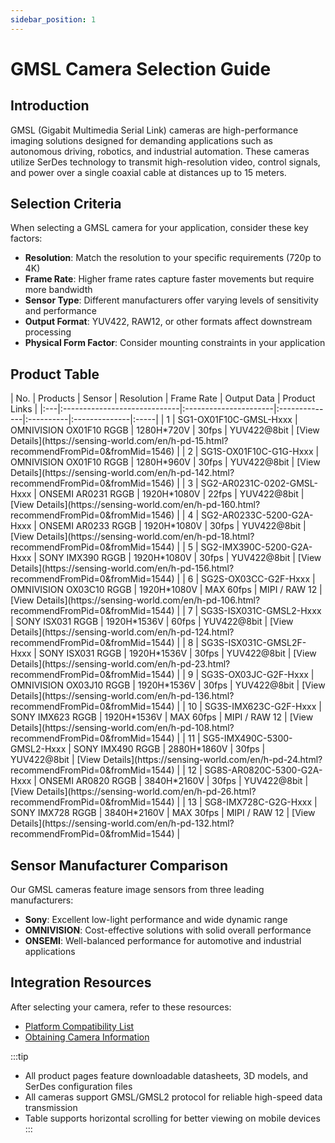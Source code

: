 ```yaml
---
sidebar_position: 1
---
```


# GMSL Camera Selection Guide

## Introduction

GMSL (Gigabit Multimedia Serial Link) cameras are high-performance imaging solutions designed for demanding applications such as autonomous driving, robotics, and industrial automation. These cameras utilize SerDes technology to transmit high-resolution video, control signals, and power over a single coaxial cable at distances up to 15 meters.

## Selection Criteria

When selecting a GMSL camera for your application, consider these key factors:

- **Resolution**: Match the resolution to your specific requirements (720p to 4K)
- **Frame Rate**: Higher frame rates capture faster movements but require more bandwidth
- **Sensor Type**: Different manufacturers offer varying levels of sensitivity and performance
- **Output Format**: YUV422, RAW12, or other formats affect downstream processing
- **Physical Form Factor**: Consider mounting constraints in your application

## Product Table

<div style={{overflowX: 'auto'}}>
| No. | Products | Sensor | Resolution | Frame Rate | Output Data | Product Links |
|:---|:-----------------------------|:----------------------|:--------------|:----------|:--------------|:-----|
| 1 | SG1-OX01F10C-GMSL-Hxxx | OMNIVISION OX01F10 RGGB | 1280H*720V | 30fps | YUV422@8bit | [View Details](https://sensing-world.com/en/h-pd-15.html?recommendFromPid=0&fromMid=1546) |
| 2 | SG1S-OX01F10C-G1G-Hxxx | OMNIVISION OX01F10 RGGB | 1280H*960V | 30fps | YUV422@8bit | [View Details](https://sensing-world.com/en/h-pd-142.html?recommendFromPid=0&fromMid=1546) |
| 3 | SG2-AR0231C-0202-GMSL-Hxxx | ONSEMI AR0231 RGGB | 1920H*1080V | 22fps | YUV422@8bit | [View Details](https://sensing-world.com/en/h-pd-160.html?recommendFromPid=0&fromMid=1546) |
| 4 | SG2-AR0233C-5200-G2A-Hxxx | ONSEMI AR0233 RGGB | 1920H*1080V | 30fps | YUV422@8bit | [View Details](https://sensing-world.com/en/h-pd-18.html?recommendFromPid=0&fromMid=1544) |
| 5 | SG2-IMX390C-5200-G2A-Hxxx | SONY IMX390 RGGB | 1920H*1080V | 30fps | YUV422@8bit | [View Details](https://sensing-world.com/en/h-pd-156.html?recommendFromPid=0&fromMid=1544) |
| 6 | SG2S-OX03CC-G2F-Hxxx | OMNIVISION OX03C10 RGGB | 1920H*1080V | MAX 60fps | MIPI / RAW 12 | [View Details](https://sensing-world.com/en/h-pd-106.html?recommendFromPid=0&fromMid=1544) |
| 7 | SG3S-ISX031C-GMSL2-Hxxx | SONY ISX031 RGGB | 1920H*1536V | 60fps | YUV422@8bit | [View Details](https://sensing-world.com/en/h-pd-124.html?recommendFromPid=0&fromMid=1544) |
| 8 | SG3S-ISX031C-GMSL2F-Hxxx | SONY ISX031 RGGB | 1920H*1536V | 30fps | YUV422@8bit | [View Details](https://sensing-world.com/en/h-pd-23.html?recommendFromPid=0&fromMid=1544) |
| 9 | SG3S-OX03JC-G2F-Hxxx | OMNIVISION OX03J10 RGGB | 1920H*1536V | 30fps | YUV422@8bit | [View Details](https://sensing-world.com/en/h-pd-136.html?recommendFromPid=0&fromMid=1544) |
| 10 | SG3S-IMX623C-G2F-Hxxx | SONY IMX623 RGGB | 1920H*1536V | MAX 60fps | MIPI / RAW 12 | [View Details](https://sensing-world.com/en/h-pd-108.html?recommendFromPid=0&fromMid=1544) |
| 11 | SG5-IMX490C-5300-GMSL2-Hxxx | SONY IMX490 RGGB | 2880H*1860V | 30fps | YUV422@8bit | [View Details](https://sensing-world.com/en/h-pd-24.html?recommendFromPid=0&fromMid=1544) |
| 12 | SG8S-AR0820C-5300-G2A-Hxxx | ONSEMI AR0820 RGGB | 3840H*2160V | 30fps | YUV422@8bit | [View Details](https://sensing-world.com/en/h-pd-26.html?recommendFromPid=0&fromMid=1544) |
| 13 | SG8-IMX728C-G2G-Hxxx | SONY IMX728 RGGB | 3840H*2160V | MAX 30fps | MIPI / RAW 12 | [View Details](https://sensing-world.com/en/h-pd-132.html?recommendFromPid=0&fromMid=1544) |
</div>

## Sensor Manufacturer Comparison

Our GMSL cameras feature image sensors from three leading manufacturers:

- **Sony**: Excellent low-light performance and wide dynamic range
- **OMNIVISION**: Cost-effective solutions with solid overall performance
- **ONSEMI**: Well-balanced performance for automotive and industrial applications

## Integration Resources

After selecting your camera, refer to these resources:

<!-- - [Getting Started Guide](./Getting_Started/index.md) -->
- [Platform Compatibility List](./List_of_Platform_Compatible_with_Camera.md)
- [Obtaining Camera Information](./Getting_Camera_Information.md)

:::tip
- All product pages feature downloadable datasheets, 3D models, and SerDes configuration files
- All cameras support GMSL/GMSL2 protocol for reliable high-speed data transmission
- Table supports horizontal scrolling for better viewing on mobile devices
:::
